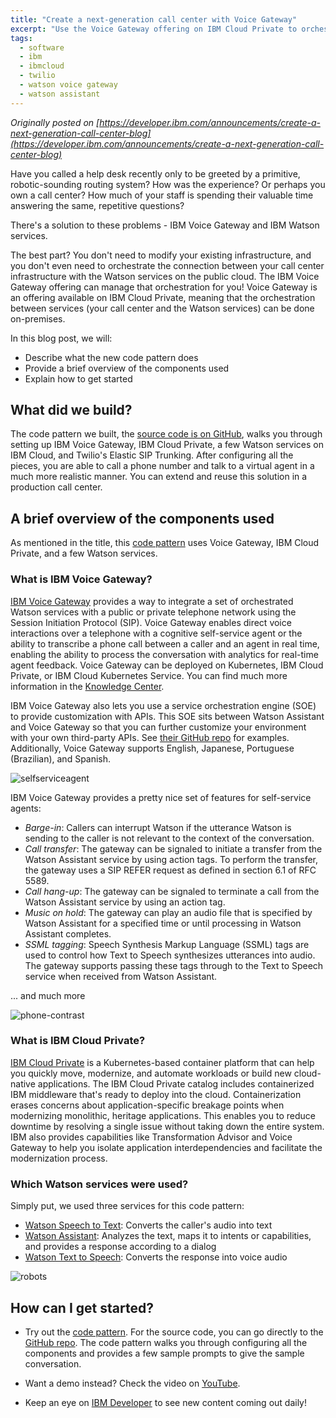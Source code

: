 ```yaml
---
title: "Create a next-generation call center with Voice Gateway"
excerpt: "Use the Voice Gateway offering on IBM Cloud Private to orchestrate Watson services and Twilio"
tags: 
  - software
  - ibm
  - ibmcloud
  - twilio
  - watson voice gateway
  - watson assistant  
---
```


_Originally posted on [https://developer.ibm.com/announcements/create-a-next-generation-call-center-blog](https://developer.ibm.com/announcements/create-a-next-generation-call-center-blog)_

Have you called a help desk recently only to be greeted by a primitive, robotic-sounding routing system? How was the experience? Or perhaps you own a call center? How much of your staff is spending their valuable time answering the same, repetitive questions?

There's a solution to these problems - IBM Voice Gateway and IBM Watson services.

The best part? You don't need to modify your existing infrastructure, and you don't even need to orchestrate the connection between your call center infrastructure with the Watson services on the public cloud. The IBM Voice Gateway offering can manage that orchestration for you! Voice Gateway is an offering available on IBM Cloud Private, meaning that the orchestration between services (your call center and the Watson services) can be done on-premises.

In this blog post, we will:

* Describe what the new code pattern does
* Provide a brief overview of the components used
* Explain how to get started

## What did we build?

The code pattern we built, the [source code is on GitHub](https://github.com/IBM/voice-gateway-on-icp), walks you through setting up IBM Voice Gateway, IBM Cloud Private, a few Watson services on IBM Cloud, and Twilio's Elastic SIP Trunking. After configuring all the pieces, you are able to call a phone number and talk to a virtual agent in a much more realistic manner. You can extend and reuse this solution in a production call center.

## A brief overview of the components used

As mentioned in the title, this [code pattern](/patterns/create-a-next-generation-call-center-with-voice-gateway/) uses Voice Gateway, IBM Cloud Private, and a few Watson services.

### What is IBM Voice Gateway?

[IBM Voice Gateway](https://www.ibm.com/support/knowledgecenter/en/SS4U29/welcome_voicegateway.html) provides a way to integrate a set of orchestrated Watson services with a public or private telephone network using the Session Initiation Protocol (SIP). Voice Gateway enables direct voice interactions over a telephone with a cognitive self-service agent or the ability to transcribe a phone call between a caller and an agent in real time, enabling the ability to process the conversation with analytics for real-time agent feedback. Voice Gateway can be deployed on Kubernetes, IBM Cloud Private, or IBM Cloud Kubernetes Service. You can find much more information in the [Knowledge Center](https://www.ibm.com/support/knowledgecenter/en/SS4U29/about.html).

IBM Voice Gateway also lets you use a service orchestration engine (SOE) to provide customization with APIs. This SOE sits between Watson Assistant and Voice Gateway so that you can further customize your environment with your own third-party APIs. See [their GitHub repo](https://github.com/WASdev/sample.voice.gateway) for examples. Additionally, Voice Gateway supports English, Japanese, Portuguese (Brazilian), and Spanish.

![selfserviceagent]({{'/images/selfserviceagent.png'}})

IBM Voice Gateway provides a pretty nice set of features for self-service agents:

* *Barge-in*: Callers can interrupt Watson if the utterance Watson is sending to the caller is not relevant to the context of the conversation.
* *Call transfer*: The gateway can be signaled to initiate a transfer from the Watson Assistant service by using action tags. To perform the transfer, the gateway uses a SIP REFER request as defined in section 6.1 of RFC 5589.
* *Call hang-up*: The gateway can be signaled to terminate a call from the Watson Assistant service by using an action tag.
* *Music on hold*: The gateway can play an audio file that is specified by Watson Assistant for a specified time or until processing in Watson Assistant completes.
* *SSML tagging*: Speech Synthesis Markup Language (SSML) tags are used to control how Text to Speech synthesizes utterances into audio. The gateway supports passing these tags through to the Text to Speech service when received from Watson Assistant.

... and much more

![phone-contrast]({{'/images/phone-contrast.jpg'}})

### What is IBM Cloud Private?

[IBM Cloud Private](https://www.ibm.com/cloud/private) is a Kubernetes-based container platform that can help you quickly move, modernize, and automate workloads or build new cloud-native applications. The IBM Cloud Private catalog includes containerized IBM middleware that's ready to deploy into the cloud. Containerization erases concerns about application-specific breakage points when modernizing monolithic, heritage applications. This enables you to reduce downtime by resolving a single issue without taking down the entire system. IBM also provides capabilities like Transformation Advisor and Voice Gateway to help you isolate application interdependencies and facilitate the modernization process.

### Which Watson services were used?

Simply put, we used three services for this code pattern:

* [Watson Speech to Text](https://www.ibm.com/watson/developercloud/speech-to-text.html): Converts the caller's audio into text
* [Watson Assistant](https://www.ibm.com/watson/developercloud/conversation.html): Analyzes the text, maps it to intents or capabilities, and provides a response according to a dialog
* [Watson Text to Speech](https://www.ibm.com/watson/developercloud/text-to-speech.html): Converts the response into voice audio

![robots]({{'/images/robots.jpg'}})

## How can I get started?

* Try out the [code pattern](/patterns/create-a-next-generation-call-center-with-voice-gateway/). For the source code, you can go directly to the [GitHub repo](https://github.com/IBM/voice-gateway-on-icp). The code pattern walks you through configuring all the components and provides a few sample prompts to give the sample conversation.

* Want a demo instead? Check the video on [YouTube](https://www.youtube.com/watch?v=AG3rti3yV1E).

* Keep an eye on [IBM Developer](https://developer.ibm.com/patterns/) to see new content coming out daily!
